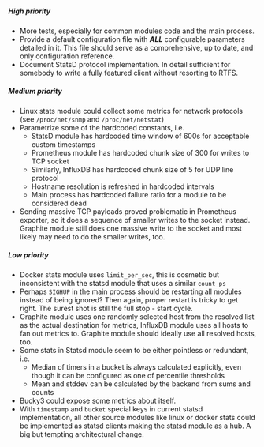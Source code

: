 

##### High priority

* More tests, especially for common modules code and the main process.
* Provide a default configuration file with ***ALL*** configurable parameters detailed
  in it. This file should serve as a comprehensive, up to date, and only configuration
  reference.
* Document StatsD protocol implementation. In detail sufficient for somebody to write
  a fully featured client without resorting to RTFS.


##### Medium priority

* Linux stats module could collect some metrics for network protocols
  (see `/proc/net/snmp` and `/proc/net/netstat`)
* Parametrize some of the hardcoded constants, i.e.
    - StatsD module has hardcoded time window of 600s for acceptable custom timestamps
    - Prometheus module has hardcoded chunk size of 300 for writes to TCP socket
    - Similarly, InfluxDB has hardcoded chunk size of 5 for UDP line protocol
    - Hostname resolution is refreshed in hardcoded intervals
    - Main process has hardcoded failure ratio for a module to be considered dead
* Sending massive TCP payloads proved problematic in Prometheus exporter, so it does
  a sequence of smaller writes to the socket instead. Graphite module still does one
  massive write to the socket and most likely may need to do the smaller writes, too.


##### Low priority

* Docker stats module uses `limit_per_sec`, this is cosmetic but inconsistent
  with the statsd module that uses a similar `count_ps`
* Perhaps `SIGHUP` in the main process should be restarting all modules instead of
  being ignored? Then again, proper restart is tricky to get right. The surest shot
  is still the full stop - start cycle.
* Graphite module uses one randomly selected host from the resolved list as the actual
  destination for metrics, InfluxDB module uses all hosts to fan out metrics to.
  Graphite module should ideally use all resolved hosts, too.
* Some stats in Statsd module seem to be either pointless or redundant, i.e.
    - Median of timers in a bucket is always calculated explicitly, even though
      it can be configured as one of percentile thresholds
    - Mean and stddev can be calculated by the backend from sums and counts
* Bucky3 could expose some metrics about itself.
* With `timestamp` and `bucket` special keys in current statsd implementation,
  all other source modules like linux or docker stats could be implemented as statsd
  clients making the statsd module as a hub. A big but tempting architectural change.

